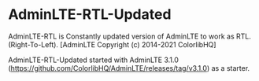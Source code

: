 # AdminLTE-RTL-Updated
AdminLTE-RTL is Constantly updated version of AdminLTE to work as RTL. (Right-To-Left). [AdminLTE Copyright (c) 2014-2021 ColorlibHQ]

AdminLTE-RTL-Updated started with AdminLTE 3.1.0 (https://github.com/ColorlibHQ/AdminLTE/releases/tag/v3.1.0) as a starter.
